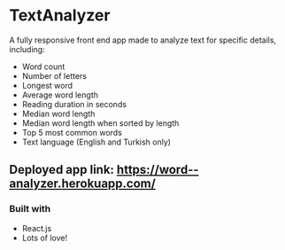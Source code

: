 # TextAnalyzer

A fully responsive front end app made to analyze text for specific details, including:
* Word count
* Number of letters
* Longest word
* Average word length
* Reading duration in seconds
* Median word length
* Median word length when sorted by length
* Top 5 most common words
* Text language (English and Turkish only)

## Deployed app link: https://word--analyzer.herokuapp.com/

### Built with
* React.js
* Lots of love!
